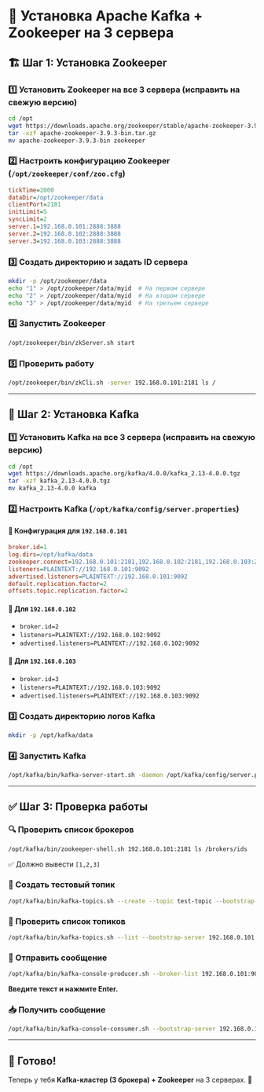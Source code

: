 # 📌 Установка Apache Kafka + Zookeeper на 3 сервера

## 🏗 Шаг 1: Установка Zookeeper

### 1️⃣ Установить Zookeeper на все 3 сервера (исправить на свежую версию)
```bash
cd /opt
wget https://downloads.apache.org/zookeeper/stable/apache-zookeeper-3.9.3-bin.tar.gz
tar -xzf apache-zookeeper-3.9.3-bin.tar.gz
mv apache-zookeeper-3.9.3-bin zookeeper
```

### 2️⃣ Настроить конфигурацию Zookeeper (`/opt/zookeeper/conf/zoo.cfg`)
```ini
tickTime=2000
dataDir=/opt/zookeeper/data
clientPort=2181
initLimit=5
syncLimit=2
server.1=192.168.0.101:2888:3888
server.2=192.168.0.102:2888:3888
server.3=192.168.0.103:2888:3888
```

### 3️⃣ Создать директорию и задать ID сервера
```bash
mkdir -p /opt/zookeeper/data
echo "1" > /opt/zookeeper/data/myid  # На первом сервере
echo "2" > /opt/zookeeper/data/myid  # На втором сервере
echo "3" > /opt/zookeeper/data/myid  # На третьем сервере
```

### 4️⃣ Запустить Zookeeper
```bash
/opt/zookeeper/bin/zkServer.sh start
```

### 5️⃣ Проверить работу
```bash
/opt/zookeeper/bin/zkCli.sh -server 192.168.0.101:2181 ls /
```

---

## 🚀 Шаг 2: Установка Kafka

### 1️⃣ Установить Kafka на все 3 сервера (исправить на свежую версию)
```bash
cd /opt
wget https://downloads.apache.org/kafka/4.0.0/kafka_2.13-4.0.0.tgz
tar -xzf kafka_2.13-4.0.0.tgz
mv kafka_2.13-4.0.0 kafka
```

### 2️⃣ Настроить Kafka (`/opt/kafka/config/server.properties`)
#### 📌 Конфигурация для `192.168.0.101`
```ini
broker.id=1
log.dirs=/opt/kafka/data
zookeeper.connect=192.168.0.101:2181,192.168.0.102:2181,192.168.0.103:2181
listeners=PLAINTEXT://192.168.0.101:9092
advertised.listeners=PLAINTEXT://192.168.0.101:9092
default.replication.factor=2
offsets.topic.replication.factor=2
```
#### 📌 Для `192.168.0.102`
- `broker.id=2`
- `listeners=PLAINTEXT://192.168.0.102:9092`
- `advertised.listeners=PLAINTEXT://192.168.0.102:9092`

#### 📌 Для `192.168.0.103`
- `broker.id=3`
- `listeners=PLAINTEXT://192.168.0.103:9092`
- `advertised.listeners=PLAINTEXT://192.168.0.103:9092`

### 3️⃣ Создать директорию логов Kafka
```bash
mkdir -p /opt/kafka/data
```

### 4️⃣ Запустить Kafka
```bash
/opt/kafka/bin/kafka-server-start.sh -daemon /opt/kafka/config/server.properties
```

---

## ✅ Шаг 3: Проверка работы

### 🔍 Проверить список брокеров
```bash
/opt/kafka/bin/zookeeper-shell.sh 192.168.0.101:2181 ls /brokers/ids
```
✅ Должно вывести `[1,2,3]`

### 🎯 Создать тестовый топик
```bash
/opt/kafka/bin/kafka-topics.sh --create --topic test-topic --bootstrap-server 192.168.0.101:9092 --replication-factor 2 --partitions 3
```

### 🔄 Проверить список топиков
```bash
/opt/kafka/bin/kafka-topics.sh --list --bootstrap-server 192.168.0.101:9092
```

### 📝 Отправить сообщение
```bash
/opt/kafka/bin/kafka-console-producer.sh --broker-list 192.168.0.101:9092 --topic test-topic
```
**Введите текст и нажмите Enter.**

### 📥 Получить сообщение
```bash
/opt/kafka/bin/kafka-console-consumer.sh --bootstrap-server 192.168.0.101:9092 --topic test-topic --from-beginning
```

---

## 🎉 Готово!
Теперь у тебя **Kafka-кластер (3 брокера) + Zookeeper** на 3 серверах. 🚀

